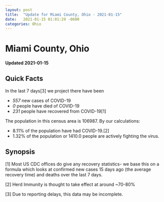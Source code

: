 ```yaml
---
layout: post
title:  "Update for Miami County, Ohio - 2021-01-15"
date:   2021-01-15 01:01:29 -0600
categories: Ohio
---
```


# Miami County, Ohio
#### Updated 2021-01-15

## Quick Facts

In the last 7 days[3] we project there have been
- *557* new cases of COVID-19
- *0* people have died of COVID-19
- *231* people have recovered from COVID-19[1]

The population in this census area is 106987. By our calculations:
- 8.11% of the population have had COVID-19.[2]
- 1.32% of the population or 1410.0 people are actively fighting the virus.

## Synopsis




[1] Most US CDC offices do give any recovery statistics- we base this on a formula which looks at confirmed new cases
15 days ago (the average recovery time) and deaths over the last 7 days.

[2] Herd Immunity is thought to take effect at around ~70-80%

[3] Due to reporting delays, this data may be incomplete.
 
    